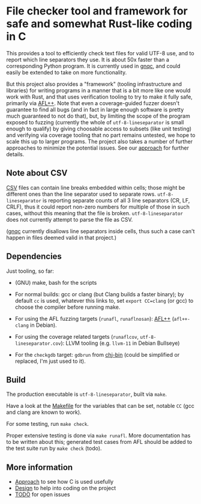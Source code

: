 # File checker tool and framework for safe and somewhat Rust-like coding in C

This provides a tool to efficiently check text files for valid UTF-8
use, and to report which line separators they use. It is about 50x
faster than a corresponding Python program. It is currently used in
[gnqc](https://git.genenetwork.org/jgart/gnqc), and could easily be
extended to take on more functionality.

But this project also provides a "framework" (tooling infrastructure
and libraries) for writing programs in a manner that is a bit more
like one would work with Rust, and that uses verification tooling to try to
make it fully safe, primarily via [AFL++](https://aflplus.plus/). Note
that even a coverage-guided fuzzer doesn't guarantee to find all bugs
(and in fact in large enough software is pretty much guaranteed to not
do that), but, by limiting the scope of the program exposed to fuzzing
(currently the whole of `utf-8-lineseparator` is small enough to
qualify) by giving choosable access to subsets (like unit testing) and
verifying via coverage tooling that no part remains untested, we hope
to scale this up to larger programs.  The project also takes a number
of further approaches to minimize the potential issues. See our
[approach](docs/approach.md) for further details.

## Note about CSV

[CSV](https://en.wikipedia.org/wiki/Comma-separated_values) files can
contain line breaks embedded within cells; those might be different
ones than the line separator used to separate
rows. `utf-8-lineseparator` is reporting separate counts of all 3 line
separators (CR, LF, CRLF), thus it could report non-zero numbers for
multiple of those in such cases, without this meaning that the file is
broken. `utf-8-lineseparator` does not currently attempt to parse the
file as CSV.

([gnqc](https://git.genenetwork.org/jgart/gnqc) currently disallows
line separators inside cells, thus such a case can't happen in files
deemed valid in that project.)

## Dependencies

Just tooling, so far:

- (GNU) make, bash for the scripts

- For normal builds: gcc or clang (but Clang builds a faster binary);
  by default `cc` is used, whatever this links to, set `export
  CC=clang` (or gcc) to choose the compiler before running make.

- For using the AFL fuzzing targets (`runafl`, `runaflnosan`):
  [AFL++](https://aflplus.plus/) (`afl++-clang` in Debian).

- For using the coverage related targets (`runaflcov`,
  `utf-8-lineseparator.cov`): LLVM tooling (e.g. `llvm-11` in Debian
  Bullseye)

- For the `checkgdb` target: `gdbrun` from
  [chj-bin](https://github.com/pflanze/chj-bin) (could be simplified
  or replaced, I'm just used to it).

## Build

The production executable is `utf-8-lineseparator`, built via `make`.

Have a look at the [Makefile](Makefile) for the variables that can be
set, notable `CC` (gcc and clang are known to work).

For some testing, run `make check`.

Proper extensive testing is done via `make runafl`. More documentation
has to be written about this; generated test cases from AFL should be
added to the test suite run by `make check` (todo).

## More information

* [Approach](docs/approach.md) to see how C is used usefully
* [Design](docs/design.md) to help into coding on the project
* [TODO](docs/TODO.md) for open issues

